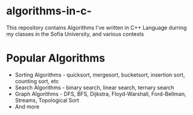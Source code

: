 algorithms-in-c-
================

This repository contains Algorithms I've written in C++ Language durring my classes in 
the Sofia University, and various contests

# Popular Algorithms
 * Sorting Algorithms - quicksort, mergesort, bucketsort, insertion sort, counting sort, etc
 * Search Algorithms - binary search, linear search, ternary search
 * Graph Algorithms - DFS, BFS, Dijkstra, Floyd-Warshall, Ford-Bellman, Streams, Topological Sort
 * And more
